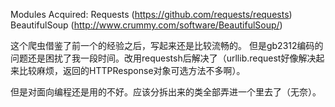 Modules Acquired:
Requests (https://github.com/requests/requests)
BeautifulSoup (http://www.crummy.com/software/BeautifulSoup/)


这个爬虫借鉴了前一个的经验之后，写起来还是比较流畅的。
但是gb2312编码的问题还是困扰了我一段时间。改用requestsh后解决了（urllib.request好像解决起来比较麻烦，返回的HTTPResponse对象可选方法不多啊）。

但是对面向编程还是用的不好。应该分拆出来的类全部弄进一个里去了（无奈）。